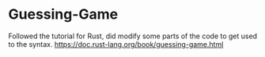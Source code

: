 # Guessing-Game

Followed the tutorial for Rust, did modify some parts of the code to get used to the syntax.
https://doc.rust-lang.org/book/guessing-game.html
